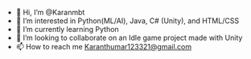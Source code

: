 - 👋 Hi, I’m @Karanmbt
- 👀 I’m interested in Python(ML/AI), Java, C# (Unity), and HTML/CSS
- 🌱 I’m currently learning Python
- 💞️ I’m looking to collaborate on an Idle game project made with Unity
- 📫 How to reach me Karanthumar123321@gmail.com

<!---
Karanmbt/Karanmbt is a ✨ special ✨ repository because its `README.md` (this file) appears on your GitHub profile.
You can click the Preview link to take a look at your changes.
--->
